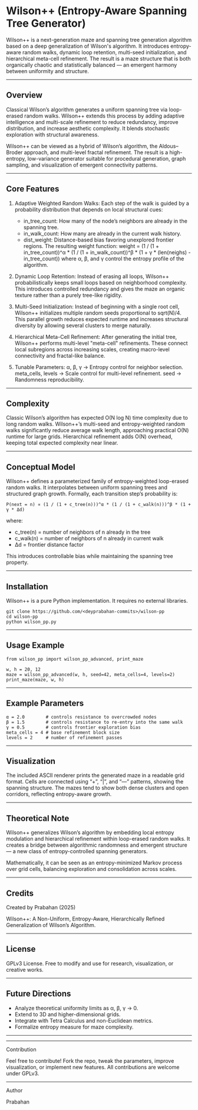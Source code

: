 # Wilson++ (Entropy-Aware Spanning Tree Generator)

Wilson++ is a next-generation maze and spanning tree generation algorithm based on a deep generalization of Wilson's algorithm. It introduces entropy-aware random walks, dynamic loop retention, multi-seed initialization, and hierarchical meta-cell refinement. The result is a maze structure that is both organically chaotic and statistically balanced — an emergent harmony between uniformity and structure.

---

## Overview

Classical Wilson’s algorithm generates a uniform spanning tree via loop-erased random walks. Wilson++ extends this process by adding adaptive intelligence and multi-scale refinement to reduce redundancy, improve distribution, and increase aesthetic complexity. It blends stochastic exploration with structural awareness.

Wilson++ can be viewed as a hybrid of Wilson’s algorithm, the Aldous–Broder approach, and multi-level fractal refinement. The result is a high-entropy, low-variance generator suitable for procedural generation, graph sampling, and visualization of emergent connectivity patterns.

---

## Core Features

1. Adaptive Weighted Random Walks:
   Each step of the walk is guided by a probability distribution that depends on local structural cues:
   - in_tree_count: How many of the node’s neighbors are already in the spanning tree.
   - in_walk_count: How many are already in the current walk history.
   - dist_weight: Distance-based bias favoring unexplored frontier regions.
   The resulting weight function:
       weight = (1 / (1 + in_tree_count))^α * (1 / (1 + in_walk_count))^β * (1 + γ * (len(neighs) - in_tree_count))
   where α, β, and γ control the entropy profile of the algorithm.

2. Dynamic Loop Retention:
   Instead of erasing all loops, Wilson++ probabilistically keeps small loops based on neighborhood complexity. This introduces controlled redundancy and gives the maze an organic texture rather than a purely tree-like rigidity.

3. Multi-Seed Initialization:
   Instead of beginning with a single root cell, Wilson++ initializes multiple random seeds proportional to sqrt(N)/4. This parallel growth reduces expected runtime and increases structural diversity by allowing several clusters to merge naturally.

4. Hierarchical Meta-Cell Refinement:
   After generating the initial tree, Wilson++ performs multi-level "meta-cell" refinements. These connect local subregions across increasing scales, creating macro-level connectivity and fractal-like balance.

5. Tunable Parameters:
   α, β, γ → Entropy control for neighbor selection.
   meta_cells, levels → Scale control for multi-level refinement.
   seed → Randomness reproducibility.

---

## Complexity

Classic Wilson’s algorithm has expected O(N log N) time complexity due to long random walks. Wilson++’s multi-seed and entropy-weighted random walks significantly reduce average walk length, approaching practical O(N) runtime for large grids. Hierarchical refinement adds O(N) overhead, keeping total expected complexity near linear.

---

## Conceptual Model

Wilson++ defines a parameterized family of entropy-weighted loop-erased random walks. It interpolates between uniform spanning trees and structured graph growth. Formally, each transition step’s probability is:

    P(next = n) ∝ (1 / (1 + c_tree(n)))^α * (1 / (1 + c_walk(n)))^β * (1 + γ * Δd)

where:
- c_tree(n) = number of neighbors of n already in the tree
- c_walk(n) = number of neighbors of n already in current walk
- Δd = frontier distance factor

This introduces controllable bias while maintaining the spanning tree property.

---

## Installation

Wilson++ is a pure Python implementation. It requires no external libraries.

    git clone https://github.com/<deyprabahan-commits>/wilson-pp
    cd wilson-pp
    python wilson_pp.py

---

## Usage Example

    from wilson_pp import wilson_pp_advanced, print_maze

    w, h = 20, 12
    maze = wilson_pp_advanced(w, h, seed=42, meta_cells=4, levels=2)
    print_maze(maze, w, h)

---

## Example Parameters

    α = 2.0        # controls resistance to overcrowded nodes
    β = 1.5        # controls resistance to re-entry into the same walk
    γ = 0.5        # controls frontier exploration bias
    meta_cells = 4 # base refinement block size
    levels = 2     # number of refinement passes

---

## Visualization

The included ASCII renderer prints the generated maze in a readable grid format. Cells are connected using “+”, “|”, and “—” patterns, showing the spanning structure. The mazes tend to show both dense clusters and open corridors, reflecting entropy-aware growth.

---

## Theoretical Note

Wilson++ generalizes Wilson’s algorithm by embedding local entropy modulation and hierarchical refinement within loop-erased random walks. It creates a bridge between algorithmic randomness and emergent structure — a new class of entropy-controlled spanning generators.

Mathematically, it can be seen as an entropy-minimized Markov process over grid cells, balancing exploration and consolidation across scales.

---

## Credits

Created by Prabahan (2025)

Wilson++: A Non-Uniform, Entropy-Aware, Hierarchically Refined Generalization of Wilson’s Algorithm.

---

## License

 GPLv3 License. Free to modify and use for research, visualization, or creative works.

---

## Future Directions

- Analyze theoretical uniformity limits as α, β, γ → 0.
- Extend to 3D and higher-dimensional grids.
- Integrate with Tetra Calculus and non-Euclidean metrics.
- Formalize entropy measure for maze complexity.

---

---

Contribution 

Feel free to contribute! Fork the repo, tweak the parameters, improve visualization, or implement new features. All contributions are welcome under GPLv3.


---

Author 

Prabahan 
